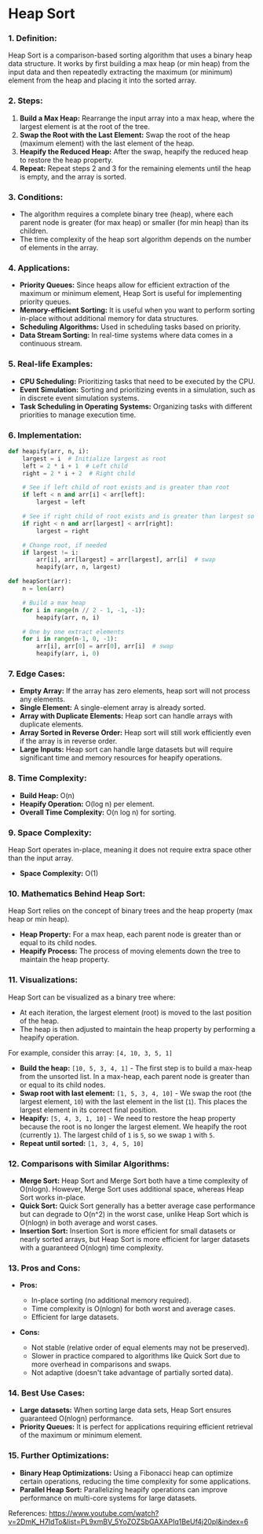 # Heap Sort

### 1. **Definition:**
Heap Sort is a comparison-based sorting algorithm that uses a binary heap data structure. It works by first building a max heap (or min heap) from the input data and then repeatedly extracting the maximum (or minimum) element from the heap and placing it into the sorted array.

### 2. **Steps:**
1. **Build a Max Heap:** Rearrange the input array into a max heap, where the largest element is at the root of the tree.
2. **Swap the Root with the Last Element:** Swap the root of the heap (maximum element) with the last element of the heap.
3. **Heapify the Reduced Heap:** After the swap, heapify the reduced heap to restore the heap property.
4. **Repeat:** Repeat steps 2 and 3 for the remaining elements until the heap is empty, and the array is sorted.

### 3. **Conditions:**
- The algorithm requires a complete binary tree (heap), where each parent node is greater (for max heap) or smaller (for min heap) than its children.
- The time complexity of the heap sort algorithm depends on the number of elements in the array.

### 4. **Applications:**
- **Priority Queues:** Since heaps allow for efficient extraction of the maximum or minimum element, Heap Sort is useful for implementing priority queues.
- **Memory-efficient Sorting:** It is useful when you want to perform sorting in-place without additional memory for data structures.
- **Scheduling Algorithms:** Used in scheduling tasks based on priority.
- **Data Stream Sorting:** In real-time systems where data comes in a continuous stream.

### 5. **Real-life Examples:**
- **CPU Scheduling:** Prioritizing tasks that need to be executed by the CPU.
- **Event Simulation:** Sorting and prioritizing events in a simulation, such as in discrete event simulation systems.
- **Task Scheduling in Operating Systems:** Organizing tasks with different priorities to manage execution time.

### 6. **Implementation:**
```python
def heapify(arr, n, i):
    largest = i  # Initialize largest as root
    left = 2 * i + 1  # Left child
    right = 2 * i + 2  # Right child

    # See if left child of root exists and is greater than root
    if left < n and arr[i] < arr[left]:
        largest = left

    # See if right child of root exists and is greater than largest so far
    if right < n and arr[largest] < arr[right]:
        largest = right

    # Change root, if needed
    if largest != i:
        arr[i], arr[largest] = arr[largest], arr[i]  # swap
        heapify(arr, n, largest)

def heapSort(arr):
    n = len(arr)

    # Build a max heap
    for i in range(n // 2 - 1, -1, -1):
        heapify(arr, n, i)

    # One by one extract elements
    for i in range(n-1, 0, -1):
        arr[i], arr[0] = arr[0], arr[i]  # swap
        heapify(arr, i, 0)
```

### 7. **Edge Cases:**
- **Empty Array:** If the array has zero elements, heap sort will not process any elements.
- **Single Element:** A single-element array is already sorted.
- **Array with Duplicate Elements:** Heap sort can handle arrays with duplicate elements.
- **Array Sorted in Reverse Order:** Heap sort will still work efficiently even if the array is in reverse order.
- **Large Inputs:** Heap sort can handle large datasets but will require significant time and memory resources for heapify operations.

### 8. **Time Complexity:**
- **Build Heap:** O(n)
- **Heapify Operation:** O(log n) per element.
- **Overall Time Complexity:** O(n log n) for sorting.

### 9. **Space Complexity:**
Heap Sort operates in-place, meaning it does not require extra space other than the input array.
- **Space Complexity:** O(1)

### 10. **Mathematics Behind Heap Sort:**
Heap Sort relies on the concept of binary trees and the heap property (max heap or min heap).
- **Heap Property:** For a max heap, each parent node is greater than or equal to its child nodes.
- **Heapify Process:** The process of moving elements down the tree to maintain the heap property.

### 11. **Visualizations:**
Heap Sort can be visualized as a binary tree where:
- At each iteration, the largest element (root) is moved to the last position of the heap.
- The heap is then adjusted to maintain the heap property by performing a heapify operation.

For example, consider this array: `[4, 10, 3, 5, 1]`
- **Build the heap:** `[10, 5, 3, 4, 1]` - The first step is to build a max-heap from the unsorted list. In a max-heap, each parent node is greater than or equal to its child nodes.
- **Swap root with last element:** `[1, 5, 3, 4, 10]` - We swap the root (the largest element, `10`) with the last element in the list (`1`). This places the largest element in its correct final position.
- **Heapify:** `[5, 4, 3, 1, 10]` - We need to restore the heap property because the root is no longer the largest element. We heapify the root (currently `1`). The largest child of `1` is `5`, so we swap `1` with `5`.
- **Repeat until sorted:** `[1, 3, 4, 5, 10]`

### 12. **Comparisons with Similar Algorithms:**
- **Merge Sort:** Heap Sort and Merge Sort both have a time complexity of O(nlogn). However, Merge Sort uses additional space, whereas Heap Sort works in-place.
- **Quick Sort:** Quick Sort generally has a better average case performance but can degrade to O(n^2) in the worst case, unlike Heap Sort which is O(nlogn) in both average and worst cases.
- **Insertion Sort:** Insertion Sort is more efficient for small datasets or nearly sorted arrays, but Heap Sort is more efficient for larger datasets with a guaranteed O(nlogn) time complexity.

### 13. **Pros and Cons:**
- **Pros:**
  - In-place sorting (no additional memory required).
  - Time complexity is O(nlogn) for both worst and average cases.
  - Efficient for large datasets.
  
- **Cons:**
  - Not stable (relative order of equal elements may not be preserved).
  - Slower in practice compared to algorithms like Quick Sort due to more overhead in comparisons and swaps.
  - Not adaptive (doesn't take advantage of partially sorted data).

### 14. **Best Use Cases:**
- **Large datasets:** When sorting large data sets, Heap Sort ensures guaranteed O(nlogn) performance.
- **Priority Queues:** It is perfect for applications requiring efficient retrieval of the maximum or minimum element.

### 15. **Further Optimizations:**
- **Binary Heap Optimizations:** Using a Fibonacci heap can optimize certain operations, reducing the time complexity for some applications.
- **Parallel Heap Sort:** Parallelizing heapify operations can improve performance on multi-core systems for large datasets.


References: https://www.youtube.com/watch?v=2DmK_H7IdTo&list=PL9xmBV_5YoZOZSbGAXAPIq1BeUf4j20pl&index=6
